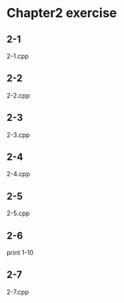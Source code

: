 # Chapter2 exercise
## 2-1
2-1.cpp
## 2-2
2-2.cpp
## 2-3
2-3.cpp
## 2-4
2-4.cpp
## 2-5
2-5.cpp
## 2-6
print 1-10
## 2-7
2-7.cpp
